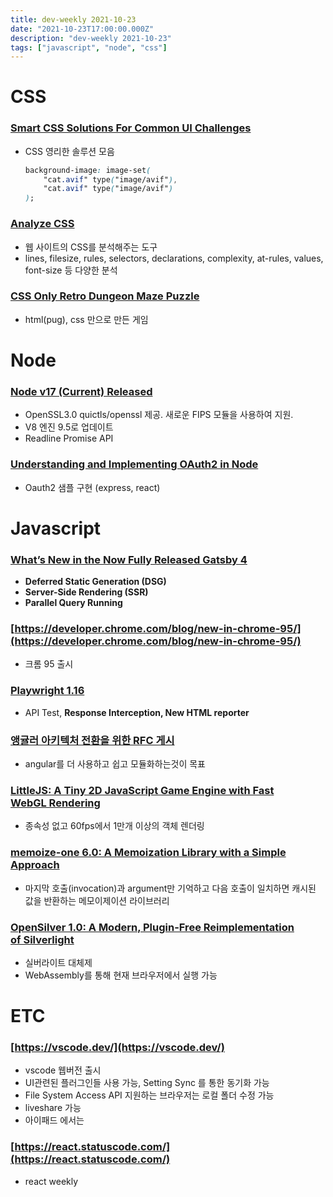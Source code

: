 ```yaml
---
title: dev-weekly 2021-10-23
date: "2021-10-23T17:00:00.000Z"
description: "dev-weekly 2021-10-23"
tags: ["javascript", "node", "css"]
---
```


# CSS

### **[Smart CSS Solutions For Common UI Challenges](https://www.smashingmagazine.com/2021/10/modern-css-solutions-for-common-problems)**

- CSS 영리한 솔루션 모음
    
    ```css
    background-image: image-set(
    	"cat.avif" type("image/avif"),
    	"cat.avif" type("image/avif")
    );
    ```
    

### **[Analyze CSS](https://www.projectwallace.com/analyze-css)**

- 웹 사이트의 CSS를 분석해주는 도구
- lines, filesize, rules, selectors, declarations, complexity, at-rules, values, font-size 등 다양한 분석

### **[CSS Only Retro Dungeon Maze Puzzle](https://codepen.io/takaneichinose/pen/VwWqyYj)**

- html(pug), css 만으로 만든 게임

# Node

### **[Node v17 (Current) Released](https://nodejs.org/en/blog/release/v17.0.0/)**

- OpenSSL3.0 quictls/openssl 제공. 새로운 FIPS 모듈을 사용하여 지원.
- V8 엔진 9.5로 업데이트
- Readline Promise API

### **[Understanding and Implementing OAuth2 in Node](https://www.honeybadger.io/blog/oauth-nodejs-javascript/)**

- Oauth2 샘플 구현 (express, react)

# Javascript

### **[What’s New in the Now Fully Released Gatsby 4](https://www.gatsbyjs.com/blog/whats-new-in-gatsby-4/)**

- **Deferred Static Generation (DSG)**
- **Server-Side Rendering (SSR)**
- **Parallel Query Running**

### **[https://developer.chrome.com/blog/new-in-chrome-95/](https://developer.chrome.com/blog/new-in-chrome-95/)**

- 크롬 95 출시

### **[Playwright 1.16](https://github.com/microsoft/playwright/releases/tag/v1.16.0)**

- API Test, **Response Interception, New HTML reporter**

### **[앵귤러 아키텍처 전환을 위한 RFC 게시](https://github.com/angular/angular/discussions/43784)**

- angular를 더 사용하고 쉽고 모듈화하는것이 목표

### **[LittleJS: A Tiny 2D JavaScript Game Engine with Fast WebGL Rendering](https://github.com/KilledByAPixel/LittleJS)**

- 종속성 없고 60fps에서 1만개 이상의 객체 렌더링

### **[memoize-one 6.0: A Memoization Library with a Simple Approach](https://github.com/alexreardon/memoize-one/releases/tag/v6.0.0)**

- 마지막 호출(invocation)과 argument만 기억하고 다음 호출이 일치하면 캐시된 값을 반환하는 메모이제이션 라이브러리

### **[OpenSilver 1.0: A Modern, Plugin-Free Reimplementation of Silverlight](https://www.opensilver.net/)**

- 실버라이트 대체제
- WebAssembly를 통해 현재 브라우저에서 실행 가능

# ETC

### **[https://vscode.dev/](https://vscode.dev/)**

- vscode 웹버전 출시
- UI관련된 플러그인들 사용 가능, Setting Sync 를 통한 동기화 가능
- File System Access API 지원하는 브라우저는 로컬 폴더 수정 가능
- liveshare 가능
- 아이패드 에서는

### **[https://react.statuscode.com/](https://react.statuscode.com/)**

- react weekly